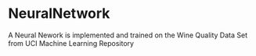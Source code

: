 # NeuralNetwork
A Neural Nework is implemented and trained on the Wine Quality Data Set from UCI Machine Learning Repository 
